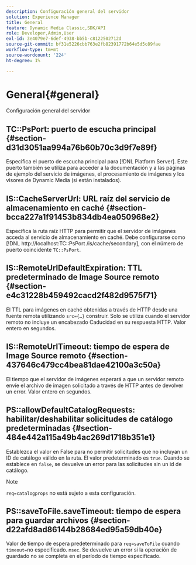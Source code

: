 ```yaml
---
description: Configuración general del servidor
solution: Experience Manager
title: General
feature: Dynamic Media Classic,SDK/API
role: Developer,Admin,User
exl-id: 3e4079e7-6def-4938-bb5b-c8122502712d
source-git-commit: bf31e5226cbb763e2fb82391772b64e5d5c89fae
workflow-type: tm+mt
source-wordcount: '224'
ht-degree: 1%

---
```


# General{#general}

Configuración general del servidor

## TC::PsPort: puerto de escucha principal {#section-d31d3051aa994a76b60b70c3d9f7e89f}

Especifica el puerto de escucha principal para [!DNL Platform Server]. Este puerto también se utiliza para acceder a la documentación y a las páginas de ejemplo del servicio de imágenes, el procesamiento de imágenes y los visores de Dynamic Media (si están instalados).

## IS::CacheServerUrl: URL raíz del servicio de almacenamiento en caché {#section-bcca227a1f91453b834db4ea050968e2}

Especifica la ruta raíz HTTP para permitir que el servidor de imágenes acceda al servicio de almacenamiento en caché. Debe configurarse como [!DNL http://localhost:TC::PsPort /is/cache/secondary], con el número de puerto coincidente `TC::PsPort`.

## IS::RemoteUrlDefaultExpiration: TTL predeterminado de Image Source remoto {#section-e4c31228b459492cacd2f482d9575f71}

El TTL para imágenes en caché obtenidas a través de HTTP desde una fuente remota utilizando `src={…}` construir. Solo se utiliza cuando el servidor remoto no incluye un encabezado Caducidad en su respuesta HTTP. Valor entero en segundos.

## IS::RemoteUrlTimeout: tiempo de espera de Image Source remoto {#section-437646c479cc4bea81dae42100a3c50a}

El tiempo que el servidor de imágenes esperará a que un servidor remoto envíe el archivo de imagen solicitado a través de HTTP antes de devolver un error. Valor entero en segundos.

## PS::allowDefaultCatalogRequests: habilitar/deshabilitar solicitudes de catálogo predeterminadas {#section-484e442a115a49b4ac269d1718b351e1}

Establezca el valor en False para no permitir solicitudes que no incluyan un ID de catálogo válido en la ruta. El valor predeterminado es `true`. Cuando se establece en `false`, se devuelve un error para las solicitudes sin un id de catálogo.

>[!NOTE]
>
>`req=catalogprops` no está sujeto a esta configuración.

## PS::saveToFile.saveTimeout: tiempo de espera para guardar archivos {#section-d22afd8ad86144b28684ed95a59db40e}

Valor de tiempo de espera predeterminado para `req=saveToFile` cuando `timeout=`no especificado. `msec`. Se devuelve un error si la operación de guardado no se completa en el período de tiempo especificado.
